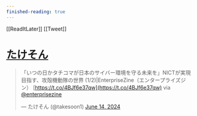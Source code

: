 ```yaml
---
finished-reading: true
---
```

[[ReadItLater]] [[Tweet]]

# [たけそん](https://twitter.com/takesoon1/status/1801507498018619736)

> 「いつの日かタチコマが日本のサイバー環境を守る未来を」NICTが実現目指す、攻殻機動隊の世界 (1/2)|EnterpriseZine（エンタープライズジン） [https://t.co/4BJf6e37qw](https://t.co/4BJf6e37qw) via [@enterprisezine](https://twitter.com/enterprisezine?ref_src=twsrc%5Etfw)
> 
> — たけそん (@takesoon1) [June 14, 2024](https://twitter.com/takesoon1/status/1801507498018619736?ref_src=twsrc%5Etfw)